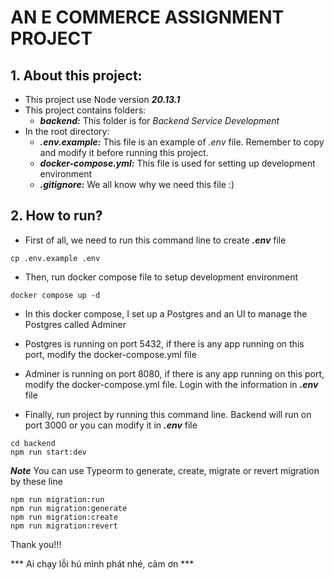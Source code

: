# AN E COMMERCE ASSIGNMENT PROJECT

## 1. About this project: 
- This project use Node version ***20.13.1***
- This project contains folders:
    * ***backend:*** This folder is for *Backend Service Development*
- In the root directory:
    * ***.env.example:*** This file is an example of *.env* file. Remember to copy and modify it before running this project.
    * ***docker-compose.yml:*** This file is used for setting up development environment
    * ***.gitignore:*** We all know why we need this file :)

## 2. How to run?
- First of all, we need to run this command line to create ***.env*** file

```
cp .env.example .env
```

- Then, run docker compose file to setup development environment

```
docker compose up -d
```

- In this docker compose, I set up a Postgres and an UI to manage the Postgres called Adminer

- Postgres is running on port 5432, if there is any app running on this port, modify the docker-compose.yml file

- Adminer is running on port 8080, if there is any app running on this port, modify the docker-compose.yml file. Login with the information in ***.env*** file

- Finally, run project by running this command line. Backend will run on port 3000 or you can modify it in ***.env*** file

```
cd backend
npm run start:dev
```

***Note*** You can use Typeorm to generate, create, migrate or revert migration by these line
```
npm run migration:run
npm run migration:generate
npm run migration:create
npm run migration:revert
```

Thank you!!!

*** Ai chạy lỗi hú mình phát nhé, cảm ơn ***
